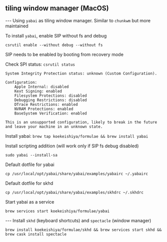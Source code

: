 ## tiling window manager (MacOS)

--- Using `yabai` as tiling window manager. Similar to `chunkwm` but more maintained

To install `yabai`, enable SIP without fs and debug

```
csrutil enable --without debug --without fs
```

SIP needs to be enabled by booting from recovery mode

Check SPI status: `csrutil status`

```
System Integrity Protection status: unknown (Custom Configuration).

Configuration:
	Apple Internal: disabled
	Kext Signing: enabled
	Filesystem Protections: disabled
	Debugging Restrictions: disabled
	DTrace Restrictions: enabled
	NVRAM Protections: enabled
	BaseSystem Verification: enabled

This is an unsupported configuration, likely to break in the future and leave your machine in an unknown state.
```

Install yabai: `brew tap koekeishiya/formulae && brew install yabai`

Install scripting addition (will work only if SIP fs debug disabled)

```
sudo yabai --install-sa
```

Default dotfile for yabai

`cp /usr/local/opt/yabai/share/yabai/examples/yabairc ~/.yabairc`

Default dotfile for skhd

`cp /usr/local/opt/yabai/share/yabai/examples/skhdrc ~/.skhdrc`

Start yabai as a service

`brew services start koekeishiya/formulae/yabai`


--- Install `skhd` (keyboard shortcuts) and `spectacle` (window manager)

```
brew install koekeishiya/formulae/skhd && brew services start skhd && brew cask install spectacle
```


